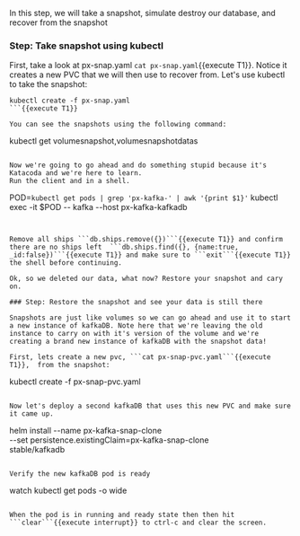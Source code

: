 In this step, we will take a snapshot, simulate destroy our database, and recover from the snapshot

### Step: Take snapshot using kubectl

First, take a look at px-snap.yaml ```cat px-snap.yaml```{{execute T1}}. Notice it creates a new PVC that we will then use to recover from. Let's use kubectl to take the snapshot:

```
kubectl create -f px-snap.yaml
```{{execute T1}}

You can see the snapshots using the following command:
```
kubectl get volumesnapshot,volumesnapshotdatas
```{{execute T1}}

Now we're going to go ahead and do something stupid because it's Katacoda and we're here to learn.
Run the client and in a shell.
```
 POD=`kubectl get pods | grep 'px-kafka-' | awk '{print $1}'`
 kubectl exec -it $POD -- kafka --host px-kafka-kafkadb
```{{execute T1}}


Remove all ships ```db.ships.remove({})```{{execute T1}} and confirm there are no ships left  ```db.ships.find({}, {name:true, _id:false})```{{execute T1}} and make sure to ```exit```{{execute T1}} the shell before continuing.

Ok, so we deleted our data, what now? Restore your snapshot and cary on.

### Step: Restore the snapshot and see your data is still there

Snapshots are just like volumes so we can go ahead and use it to start a new instance of kafkaDB. Note here that we're leaving the old instance to carry on with it's version of the volume and we're creating a brand new instance of kafkaDB with the snapshot data!

First, lets create a new pvc, ```cat px-snap-pvc.yaml```{{execute T1}},  from the snapshot:
```
kubectl create -f px-snap-pvc.yaml
```{{execute T1}}

Now let's deploy a second kafkaDB that uses this new PVC and make sure it came up.
```
helm install --name px-kafka-snap-clone \
    --set persistence.existingClaim=px-kafka-snap-clone \
    stable/kafkadb
```{{execute T1}}

Verify the new kafkaDB pod is ready
```
watch kubectl get pods -o wide
```{{execute T1}}

When the pod is in running and ready state then then hit ```clear```{{execute interrupt}} to ctrl-c and clear the screen.
